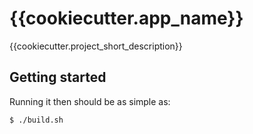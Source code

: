 # {{cookiecutter.app_name}}

{{cookiecutter.project_short_description}}

## Getting started

Running it then should be as simple as:

```console
$ ./build.sh
```
